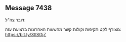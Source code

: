 ## Message 7438

דובר צה"ל:

מצורף לקט תקיפות וקולות קשר מהשעות האחרונות ברצועת עזה: https://bit.ly/3tISGjZ

